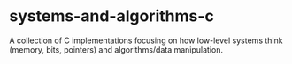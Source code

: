 # systems-and-algorithms-c
A collection of C implementations focusing on how low-level systems think (memory, bits, pointers) and algorithms/data manipulation.
